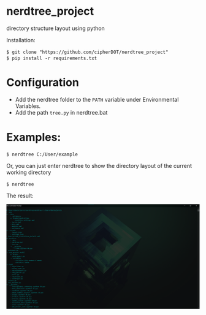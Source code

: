 # nerdtree_project
directory structure layout using python

Installation:
```
$ git clone "https://github.com/cipherDOT/nerdtree_project"
$ pip install -r requirements.txt
```

<h1>Configuration</h1>

- Add the nerdtree folder to the ```PATH``` variable under Environmental Variables.
- Add the path ```tree.py``` in nerdtree.bat

<h1>Examples:</h1>

```
$ nerdtree C:/User/example
```

Or, you can just enter nerdtree to show the directory layout of the current working directory

```
$ nerdtree
```

The result:

![](images/nerdtree%20demo.png)
